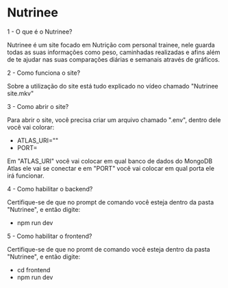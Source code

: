 # Nutrinee

  1 - O que é o Nutrinee?

Nutrinee é um site focado em Nutrição com personal trainee, nele guarda todas as suas informações como peso, caminhadas realizadas e afins além de te ajudar nas suas comparações diárias e semanais através de gráficos.

  2 - Como funciona o site?

Sobre a utilização do site está tudo explicado no vídeo chamado "Nutrinee site.mkv"

  3 - Como abrir o site?

Para abrir o site, você precisa criar um arquivo chamado ".env", dentro dele você vai colorar:

- ATLAS_URI=""
- PORT=

Em "ATLAS_URI" você vai colocar em qual banco de dados do MongoDB Atlas ele vai se conectar e em "PORT" você vai colocar em qual porta ele irá funcionar.

  4 - Como habilitar o backend?

Certifique-se de que no prompt de comando você esteja dentro da pasta "Nutrinee", e então digite:

- npm run dev

5 - Como habilitar o frontend?

Certifique-se de que no promt de comando você esteja dentro da pasta "Nutrinee", e então digite:

- cd frontend
- npm run dev
